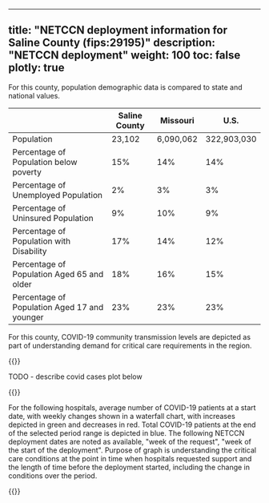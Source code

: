 
---
title: "NETCCN deployment information for Saline County (fips:29195)"
description: "NETCCN deployment"
weight: 100
toc: false
plotly: true
---

For this county, population demographic data is compared to state and national values.

| | Saline County | Missouri | U.S. |
| ----------- | ----------- | ----------- | -------- |
| Population | 23,102 | 6,090,062 | 322,903,030 |
| Percentage of Population below poverty | 15% | 14% | 14% |
| Percentage of Unemployed Population | 2% | 3% | 3% |
| Percentage of Uninsured Population | 9% | 10% | 9% |
| Percentage of Population with Disability | 17% | 14% | 12% |
| Percentage of Population Aged 65 and older | 18% | 16% | 15% |
| Percentage of Population Aged 17 and younger | 23% | 23% | 23% |

  

For this county, COVID-19 community transmission levels are depicted as part of understanding demand for critical care requirements in the region.

{{<plotly json="netccn/29195/covid_transmission.plotly.json" height="400px">}}


TODO - describe covid cases plot below

  {{<plotly json="netccn/29195/covid_cases.plotly.json" height="400px">}}


For the following hospitals, average number of COVID-19 patients at a start date, with weekly changes shown in a waterfall chart, with increases depicted in green and decreases in red.  Total COVID-19 patients at the end of the selected period range is depicted in blue.  The following NETCCN deployment dates are noted as available, "week of the request", "week of the start of the deployment".  Purpose of graph is understanding the critical care conditions at the point in time when hospitals requested support and the length of time before the deployment started, including the change in conditions over the period.

{{<plotly json="netccn/29195/hospital.260142.plotly.json" height="400px">}}
